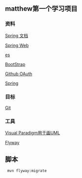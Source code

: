## matthew第一个学习项目

### 资料

[Spring 文档](https://spring.io/guides)

[Spring Web](https://spring.io/guides/ge/serving-web-content/)

[es](https://elasticsearch.cn/explore)

[BootStrap](https://v3.bootcss.com/getting-started/)

[Github OAuth](https://developer.github.com/apps/building-oauth-apps/creating-an-oauth-app/)

[Spring](https://docs.spring.io/spring-boot/docs/2.1.8.RELEASE/reference/html/boot-features-sql.html)

### 目标

[Git](https://elasticsearch.cn/)

### 工具

[Visual Paradigm用于画UML](https://www.visual-paradigm.com)

[Flyway](https://flywaydb.org/getstarted/firststeps/maven)

## 脚本

```bash
 mvn flyway:migrate
```